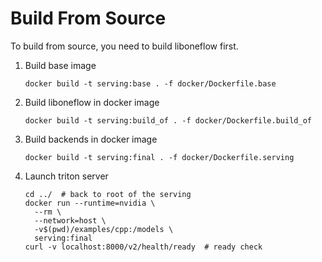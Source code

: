# Build From Source

To build from source, you need to build liboneflow first.

1. Build base image
    
    ```
    docker build -t serving:base . -f docker/Dockerfile.base
    ```

2. Build liboneflow in docker image
    
    ```
    docker build -t serving:build_of . -f docker/Dockerfile.build_of
    ```
3. Build backends in docker image
    
    ```
    docker build -t serving:final . -f docker/Dockerfile.serving
    ```

4. Launch triton server

    ```
    cd ../  # back to root of the serving
    docker run --runtime=nvidia \
      --rm \
      --network=host \
      -v$(pwd)/examples/cpp:/models \
      serving:final
    curl -v localhost:8000/v2/health/ready  # ready check
    ```
